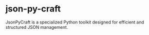 # json-py-craft
JsonPyCraft is a specialized Python toolkit designed for efficient and structured JSON management.
